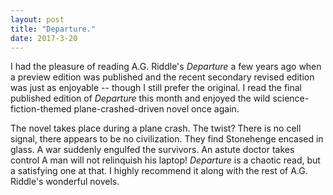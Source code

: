 ```yaml
---
layout: post
title: "Departure."
date: 2017-3-20
---
```


I had the pleasure of reading A.G. Riddle's *Departure* a few years ago when a preview edition was published and the recent secondary revised edition was just as enjoyable -- though I still prefer the original. I read the final published edition of *Departure* this month and enjoyed the wild science-fiction-themed plane-crashed-driven novel once again.

The novel takes place during a plane crash. The twist? There is no cell signal, there appears to be no civilization. They find Stonehenge encased in glass. A war suddenly engulfed the survivors. An astute doctor takes control A man will not relinquish his laptop! *Departure* is a chaotic read, but a satisfying one at that. I highly recommend it along with the rest of A.G. Riddle's wonderful novels.

